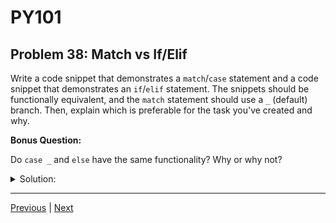 # PY101
## Problem 38: Match vs If/Elif

Write a code snippet that demonstrates a `match`/`case` statement and a code snippet that demonstrates an `if`/`elif` statement. The snippets should be functionally equivalent, and the `match` statement should use a `_` (default) branch. Then, explain which is preferable for the task you've created and why.

**Bonus Question:**

Do `case _` and `else` have the same functionality? Why or why not?

<details>
<summary>Solution:</summary>

```python
def handle_fruit(fruit):
    match fruit:
        case "apple":
            print("This is an apple")
        case "banana":
            print("This is a banana")
        case _:
            print("Unknown fruit")

# Example Usage
handle_fruit("apple")  # Output: This is an apple
handle_fruit("banana") # Output: This is a banana
handle_fruit("cherry") # Output: Unknown fruit
```

```python
def handle_fruit(fruit):
    if fruit == "apple":
        print("This is an apple")
    elif fruit == "banana":
        print("This is a banana")
    else:
        print("Unknown fruit")

# Example Usage
handle_fruit("apple")  # Output: This is an apple
handle_fruit("banana") # Output: This is a banana
handle_fruit("cherry") # Output: Unknown fruit
```

**Bonus Answer:**

In our case, `else` and `case _` have the same functionality. A `match` statement is preferable here because we're repeating the same comparison over and over in our `if/elif` statement. In reality, `match` statements can do a lot more than this.

</details>

---

[Previous](037.md) | [Next](039.md)

